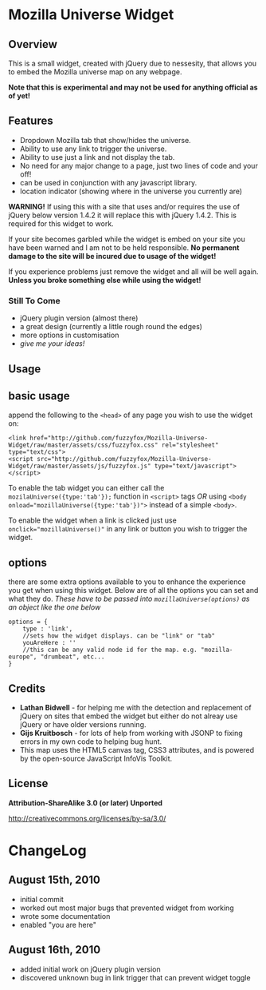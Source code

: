 Mozilla Universe Widget
=======================
Overview
--------
This is a small widget, created with jQuery due to
nessesity, that allows you to embed the Mozilla
universe map on any webpage.

**Note that this is experimental and may not be used
for anything official as of yet!**

Features
--------
* Dropdown Mozilla tab that show/hides the universe.
* Ability to use any link to trigger the universe.
* Ability to use just a link and not display the tab.
* No need for any major change to a page, just two lines
of code and your off!
* can be used in conjunction with any javascript library.
* location indicator (showing where in the universe you currently are)

**WARNING!** If using this with a site that uses and/or requires
the use of jQuery below version 1.4.2 it will replace this with
jQuery 1.4.2. This is required for this widget to work.

If your site becomes garbled while the widget is embed on your site
you have been warned and I am not to be held responsible. **No permanent
damage to the site will be incured due to usage of the widget!**

If you experience problems just remove the widget and all will be
well again. **Unless you broke something else while using the widget!**

### Still To Come
* jQuery plugin version (almost there)
* a great design (currently a little rough round the edges)
* more options in customisation
* *give me your ideas!*

Usage
-----
## basic usage
append the following to the `<head>` of any page you wish
to use the widget on:

	<link href="http://github.com/fuzzyfox/Mozilla-Universe-Widget/raw/master/assets/css/fuzzyfox.css" rel="stylesheet" type="text/css">
	<script src="http://github.com/fuzzyfox/Mozilla-Universe-Widget/raw/master/assets/js/fuzzyfox.js" type="text/javascript"></script>
	
To enable the tab widget you can either call the `mozilaUniverse({type:'tab'});`
function in `<script>` tags *OR* using `<body onload="mozillaUniverse({type:'tab'})">`
instead of a simple `<body>`.

To enable the widget when a link is clicked just use `onclick="mozillaUniverse()"`
in any link or button you wish to trigger the widget.
## options
there are some extra options available to you to enhance the experience
you get when using this widget. Below are of all the options you
can set and what they do. *These have to be passed into `mozillaUniverse(options)`
as an object like the one below*

	options = {
		type : 'link',
		//sets how the widget displays. can be "link" or "tab"
		youAreHere : ''
		//this can be any valid node id for the map. e.g. "mozilla-europe", "drumbeat", etc...
	}

Credits
-------
* **Lathan Bidwell** - for helping me with the detection
and replacement of jQuery on sites that embed the
widget but either do not alreay use jQuery or have
older versions running.
* **Gijs Kruitbosch** - for lots of help from working with JSONP to
fixing errors in my own code to helping bug hunt.
* This map uses the HTML5 canvas tag, CSS3 attributes,
and is powered by the open-source JavaScript InfoVis
Toolkit.

License
-------
**Attribution-ShareAlike 3.0 (or later) Unported**

http://creativecommons.org/licenses/by-sa/3.0/

ChangeLog
=========
August 15th, 2010
-----------------
* initial commit
* worked out most major bugs that prevented widget
from working
* wrote some documentation
* enabled "you are here"

August 16th, 2010
-----------------
* added initial work on jQuery plugin version
* discovered unknown bug in link trigger that can prevent widget toggle
